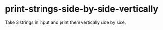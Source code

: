 # print-strings-side-by-side-vertically
Take 3 strings in input and print them vertically side by side.
